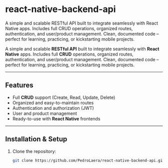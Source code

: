 # react-native-backend-api
A simple and scalable RESTful API built to integrate seamlessly with React Native apps. Includes full CRUD operations, organized routes, authentication, and user/product management. Clean, documented code – perfect for learning, practicing, or kickstarting mobile projects.


A simple and scalable **RESTful API** built to integrate seamlessly with **React Native** apps. Includes full **CRUD** operations, organized routes, authentication, and user/product management. Clean, documented code – perfect for learning, practicing, or kickstarting mobile projects.

---

## Features
- Full **CRUD** support (Create, Read, Update, Delete)  
- Organized and easy-to-maintain routes  
- Authentication and authorization (JWT)  
- User and product management  
- Ready-to-use with **React Native** frontends  

---

## Installation & Setup

1. Clone the repository:
   ```bash
   git clone https://github.com/PedroLaera/react-native-backend-api.git

